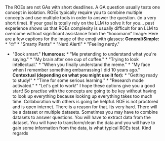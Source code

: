 The ROEs are not GAs with short deadlines. A GA question usually tests one
concept in isolation. ROEs typically require you to combine multiple concepts
and use multiple tools in order to answer the question. (in a very short
time).
If your goal is totally rely on the LLM to solve it for you… past experience
shows us that ROEs complexity is usually difficult for an LLM to overcome
without significant assistance from the “hooomann”
Image: Here are a few captions for the image of the emoji with glasses:
**General/Simple:** * "🤓" * "Smarty Pants" * "Nerd Alert!" * "Feeling nerdy."
* "Book smart." **Humorous:** * "Me pretending to understand what you're
saying." * "My brain after one cup of coffee." * "Trying to look
intellectual." * "When you finally understand the meme." * "My face when I
remember something embarrassing I did 10 years ago." **Contextual (depending
on what you might use it for):** * "Getting ready to study!" * "Time for some
serious learning." * "Research mode activated." * "Let's get to work!" I hope
these options give you a good start!
So practise with the concepts are going to be key without having to look up
everything because looking up everything takes too much time. Collaboration
with others is going be helpful. ROE is not proctored and is open internet.
There is a reason for that. Its very hard.
There will be a dataset or multiple datasets. Sometimes you may have to
combine datasets to answer questions. You will have to extract data from the
dataset. You will have to transform/clean the data and you will have to gain
some information from the data, is what typical ROEs test.
Kind regards